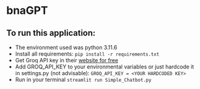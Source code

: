 # bnaGPT

## To run this application:

- The environment used was python 3.11.6
- Install all requirements: ``` pip install -r requirements.txt ```
- Get Groq API key in their [website for free](https://console.groq.com/)
- Add GROQ_API_KEY to your environmental variables or just hardcode it in settings.py (not advisable): ``` GROQ_API_KEY = <YOUR HARDCODED KEY> ```
- Run in your terminal ```streamlit run Simple_Chatbot.py```
